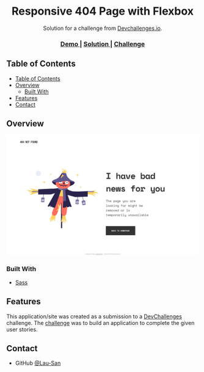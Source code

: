 <!-- Please update value in the {}  -->

<h1 align="center">Responsive 404 Page with Flexbox</h1>

<div align="center">
   Solution for a challenge from  <a href="http://devchallenges.io" target="_blank">Devchallenges.io</a>.
</div>

<div align="center">
  <h3>
    <a href="https://lau-san.github.io/dc-404-not-found/">
      Demo
    </a>
    <span> | </span>
    <a href="https://devchallenges.io/solutions/RngBVLT0qk1YdLpbWmDn">
      Solution
    </a>
    <span> | </span>
    <a href="https://devchallenges.io/challenges/wBunSb7FPrIepJZAg0sY">
      Challenge
    </a>
  </h3>
</div>

<!-- TABLE OF CONTENTS -->

## Table of Contents

- [Table of Contents](#table-of-contents)
- [Overview](#overview)
  - [Built With](#built-with)
- [Features](#features)
- [Contact](#contact)

<!-- OVERVIEW -->

## Overview

![screenshot](./Screenshots/desktop.jpg)

### Built With

<!-- This section should list any major frameworks that you built your project using. Here are a few examples.-->

- [Sass](https://sass-lang.com)

## Features

<!-- List the features of your application or follow the template. Don't share the figma file here :) -->

This application/site was created as a submission to a [DevChallenges](https://devchallenges.io/challenges) challenge. The [challenge](https://devchallenges.io/challenges/wBunSb7FPrIepJZAg0sY) was to build an application to complete the given user stories.

## Contact

- GitHub [@Lau-San](https://{github.com/Lau-San})
